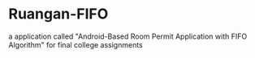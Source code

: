 # Ruangan-FIFO
a application called "Android-Based Room Permit Application with FIFO Algorithm" for final college assignments
